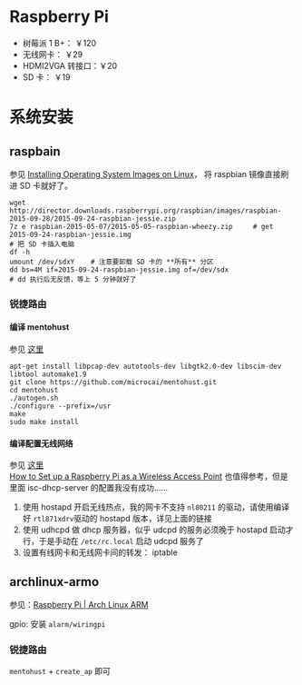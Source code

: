 Raspberry Pi
================

* 树莓派 1 B+： ￥120
* 无线网卡： ￥29
* HDMI2VGA 转接口：￥20
* SD 卡： ￥19

# 系统安装
## raspbain
参见 [Installing Operating System Images on Linux](https://www.raspberrypi.org/documentation/installation/installing-images/linux.md)， 将 raspbian 镜像直接刷进 SD 卡就好了。

```shell
wget http://director.downloads.raspberrypi.org/raspbian/images/raspbian-2015-09-28/2015-09-24-raspbian-jessie.zip
7z e raspbian-2015-05-07/2015-05-05-raspbian-wheezy.zip     # get 2015-09-24-raspbian-jessie.img
# 把 SD 卡插入电脑
df -h
umount /dev/sdxY    # 注意要卸载 SD 卡的 **所有** 分区
dd bs=4M if=2015-09-24-raspbian-jessie.img of=/dev/sdx
# dd 执行后无反馈，等上 5 分钟就好了
```

### 锐捷路由
#### 编译 mentohust
参见 [这里](http://www.cnblogs.com/yefang/p/Raspbian_wireless_network_configuration.html)

```shell
apt-get install libpcap-dev autotools-dev libgtk2.0-dev libscim-dev libtool automake1.9
git clone https://github.com/microcai/mentohust.git
cd mentohust
./autogen.sh
./configure --prefix=/usr
make
sudo make install
```

#### 编译配置无线网络
参见 [这里](http://wangye.org/blog/archives/845/)  
[How to Set up a Raspberry Pi as a Wireless Access Point](https://www.maketecheasier.com/set-up-raspberry-pi-as-wireless-access-point/) 也值得参考，但是里面 isc-dhcp-server 的配置我没有成功……

1. 使用 hostapd 开启无线热点，我的网卡不支持 `nl80211` 的驱动，请使用编译好 `rtl871xdrv`驱动的 hostapd 版本，详见上面的链接
2. 使用 udhcpd 做 dhcp 服务器，似乎 udcpd 的服务必须晚于 hostapd 启动才行，于是手动在 `/etc/rc.local` 启动 udcpd 服务了
3. 设置有线网卡和无线网卡间的转发： iptable

## archlinux-armo
参见：[Raspberry Pi | Arch Linux ARM](https://archlinuxarm.org/platforms/armv6/raspberry-pi)

gpio: 安装 `alarm/wiringpi`

### 锐捷路由
`mentohust` + `create_ap` 即可
